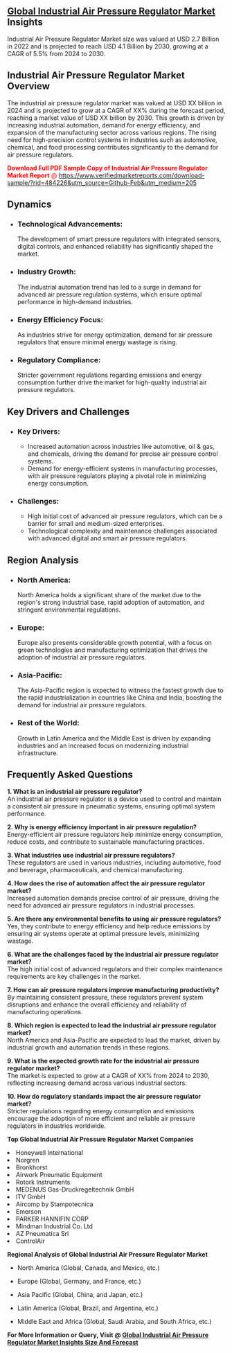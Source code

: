 <h2><a href="https://www.verifiedmarketreports.com/download-sample/?rid=484226&amp;utm_source=Github&amp;utm_medium=205" target="_blank">Global Industrial Air Pressure Regulator Market</a> Insights</h2><p>Industrial Air Pressure Regulator Market size was valued at USD 2.7 Billion in 2022 and is projected to reach USD 4.1 Billion by 2030, growing at a CAGR of 5.5% from 2024 to 2030.</p><p> <h2>Industrial Air Pressure Regulator Market Overview</h2> <p>The industrial air pressure regulator market was valued at USD XX billion in 2024 and is projected to grow at a CAGR of XX% during the forecast period, reaching a market value of USD XX billion by 2030. This growth is driven by increasing industrial automation, demand for energy efficiency, and expansion of the manufacturing sector across various regions. The rising need for high-precision control systems in industries such as automotive, chemical, and food processing contributes significantly to the demand for air pressure regulators.</p> <p><p><span class=""><span style="color: #ff0000;"><strong>Download Full PDF Sample Copy of Industrial Air Pressure Regulator Market Report</strong> @ </span><a href="https://www.verifiedmarketreports.com/download-sample/?rid=484226&amp;utm_source=Github-Feb&amp;utm_medium=205" target="_blank">https://www.verifiedmarketreports.com/download-sample/?rid=484226&amp;utm_source=Github-Feb&amp;utm_medium=205</a></span></p></p> <h2>Dynamics</h2> <ul> <li><h3>Technological Advancements:</h3> The development of smart pressure regulators with integrated sensors, digital controls, and enhanced reliability has significantly shaped the market.</li> <li><h3>Industry Growth:</h3> The industrial automation trend has led to a surge in demand for advanced air pressure regulation systems, which ensure optimal performance in high-demand industries.</li> <li><h3>Energy Efficiency Focus:</h3> As industries strive for energy optimization, demand for air pressure regulators that ensure minimal energy wastage is rising.</li> <li><h3>Regulatory Compliance:</h3> Stricter government regulations regarding emissions and energy consumption further drive the market for high-quality industrial air pressure regulators.</li> </ul> <h2>Key Drivers and Challenges</h2> <ul> <li><h3>Key Drivers:</h3> <ul> <li>Increased automation across industries like automotive, oil & gas, and chemicals, driving the demand for precise air pressure control systems.</li> <li>Demand for energy-efficient systems in manufacturing processes, with air pressure regulators playing a pivotal role in minimizing energy consumption.</li> </ul> </li> <li><h3>Challenges:</h3> <ul> <li>High initial cost of advanced air pressure regulators, which can be a barrier for small and medium-sized enterprises.</li> <li>Technological complexity and maintenance challenges associated with advanced digital and smart air pressure regulators.</li> </ul> </li> </ul> <h2>Region Analysis</h2> <ul> <li><h3>North America:</h3> North America holds a significant share of the market due to the region's strong industrial base, rapid adoption of automation, and stringent environmental regulations.</li> <li><h3>Europe:</h3> Europe also presents considerable growth potential, with a focus on green technologies and manufacturing optimization that drives the adoption of industrial air pressure regulators.</li> <li><h3>Asia-Pacific:</h3> The Asia-Pacific region is expected to witness the fastest growth due to the rapid industrialization in countries like China and India, boosting the demand for industrial air pressure regulators.</li> <li><h3>Rest of the World:</h3> Growth in Latin America and the Middle East is driven by expanding industries and an increased focus on modernizing industrial infrastructure.</li> </ul> <h2>Frequently Asked Questions</h2> <p><strong>1. What is an industrial air pressure regulator?</strong><br> An industrial air pressure regulator is a device used to control and maintain a consistent air pressure in pneumatic systems, ensuring optimal system performance.</p> <p><strong>2. Why is energy efficiency important in air pressure regulation?</strong><br> Energy-efficient air pressure regulators help minimize energy consumption, reduce costs, and contribute to sustainable manufacturing practices.</p> <p><strong>3. What industries use industrial air pressure regulators?</strong><br> These regulators are used in various industries, including automotive, food and beverage, pharmaceuticals, and chemical manufacturing.</p> <p><strong>4. How does the rise of automation affect the air pressure regulator market?</strong><br> Increased automation demands precise control of air pressure, driving the need for advanced air pressure regulators in industrial processes.</p> <p><strong>5. Are there any environmental benefits to using air pressure regulators?</strong><br> Yes, they contribute to energy efficiency and help reduce emissions by ensuring air systems operate at optimal pressure levels, minimizing wastage.</p> <p><strong>6. What are the challenges faced by the industrial air pressure regulator market?</strong><br> The high initial cost of advanced regulators and their complex maintenance requirements are key challenges in the market.</p> <p><strong>7. How can air pressure regulators improve manufacturing productivity?</strong><br> By maintaining consistent pressure, these regulators prevent system disruptions and enhance the overall efficiency and reliability of manufacturing operations.</p> <p><strong>8. Which region is expected to lead the industrial air pressure regulator market?</strong><br> North America and Asia-Pacific are expected to lead the market, driven by industrial growth and automation trends in these regions.</p> <p><strong>9. What is the expected growth rate for the industrial air pressure regulator market?</strong><br> The market is expected to grow at a CAGR of XX% from 2024 to 2030, reflecting increasing demand across various industrial sectors.</p> <p><strong>10. How do regulatory standards impact the air pressure regulator market?</strong><br> Stricter regulations regarding energy consumption and emissions encourage the adoption of more efficient and reliable air pressure regulators in industries worldwide.</p> </p><p><strong>Top Global Industrial Air Pressure Regulator Market Companies</strong></p><div data-test-id=""><p><li>Honeywell International</li><li> Norgren</li><li> Bronkhorst</li><li> Airwork Pneumatic Equipment</li><li> Rotork Instruments</li><li> MEDENUS Gas-Druckregeltechnik GmbH</li><li> ITV GmbH</li><li> Aircomp by Stampotecnica</li><li> Emerson</li><li> PARKER HANNIFIN CORP</li><li> Mindman Industrial Co. Ltd</li><li> AZ Pneumatica Srl</li><li> ControlAir</li></p><div><strong>Regional Analysis of&nbsp;Global Industrial Air Pressure Regulator Market</strong></div><ul><li dir="ltr"><p dir="ltr">North America&nbsp;(Global, Canada, and Mexico, etc.)</p></li><li dir="ltr"><p dir="ltr">Europe (Global, Germany, and France, etc.)</p></li><li dir="ltr"><p dir="ltr">Asia Pacific&nbsp;(Global, China, and Japan, etc.)</p></li><li dir="ltr"><p dir="ltr">Latin America&nbsp;(Global, Brazil, and Argentina, etc.)</p></li><li dir="ltr">Middle East and Africa&nbsp;(Global, Saudi Arabia, and South Africa, etc.)</li></ul><p><strong>For More Information or Query, Visit @&nbsp;</strong><strong><a href="https://www.verifiedmarketreports.com/product/industrial-air-pressure-regulator-market/?utm_source=Github&amp;utm_medium=205" target="_blank">Global Industrial Air Pressure Regulator Market Insights Size And Forecast</a></strong></p></div>
